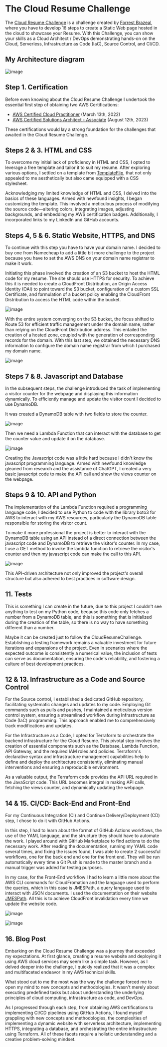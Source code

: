 # The Cloud Resume Challenge

The [Cloud Resume Challenge](https://cloudresumechallenge.dev/) is a challenge created by [Forrest Brazeal](https://forrestbrazeal.com/), where you have to develop 16 steps to create a Static Web page hosted in the cloud to showcase your Resume. With this Challenge, you can show your skills as a Cloud Architect / DevOps demonstrating hands-on on the Cloud, Serverless, Infrastructure as Code (IaC), Source Control, and CI/CD.

## My Architecture diagram

![image](https://github.com/cristobalgrau/aws-cloud-resume-challenge/assets/119089907/751ef6dc-2cdc-43ec-963f-c7589be32d47)

## Step 1. Certification

Before even knowing about the Cloud Resume Challenge I undertook the essential first step of obtaining two AWS Certifications:

- [AWS Certified Cloud Practitioner](https://www.credly.com/badges/aa4eb28a-5b1f-4d94-b2b3-891eabeabf48/public_url) (March 13th, 2022)
- [AWS Certified Solutions Architect - Associate](https://www.credly.com/badges/9bc1aeec-6e7b-4be7-a952-548ea685135d/public_url) (August 12th, 2023)

These certifications would lay a strong foundation for the challenges that awaited in the Cloud Resume Challenge.

## Steps 2 & 3. HTML and CSS

To overcome my initial lack of proficiency in HTML and CSS, I opted to leverage a free template and tailor it to suit my resume. After exploring various options, I settled on a template from [TemplateFlip](https://templateflip.com/), that not only appealed to me aesthetically but also came equipped with a CSS stylesheet.

Acknowledging my limited knowledge of HTML and CSS, I delved into the basics of these languages. Armed with newfound insights, I began customizing the template. This involved a meticulous process of modifying the source code—altering colors, integrating images, adjusting backgrounds, and embedding my AWS certification badges. Additionally, I incorporated links to my LinkedIn and GitHub accounts.

## Steps 4, 5 & 6. Static Website, HTTPS, and DNS

To continue with this step you have to have your domain name. I decided to buy one from Namecheap to add a little bit more challenge to the project because you have to set the AWS DNS on your domain name registrar to make it work.

Initiating this phase involved the creation of an S3 bucket to host the HTML code for my resume. The site should use HTTPS for security. To achieve this it is needed to create a CloudFront Distribution, an Origin Access Identity (OAI) to point toward the S3 bucket, configuration of a custom SSL Certificate, and formulation of a bucket policy enabling the CloudFront Distribution to access the HTML code within the bucket.

![image](https://github.com/cristobalgrau/aws-cloud-resume-challenge/assets/119089907/dba430a3-5c7a-49f2-8adf-1bf4b99261bb)

With the entire system converging on the S3 bucket, the focus shifted to Route 53 for efficient traffic management under the domain name, rather than relying on the CloudFront Distribution address. This entailed the creation of a hosted zone, coupled with the generation of corresponding records for the domain. With this last step, we obtained the necessary DNS information to configure the domain name registrar from which I purchased my domain name.

![image](https://github.com/cristobalgrau/aws-cloud-resume-challenge/assets/119089907/0f277b36-26ec-412e-ad84-4403e75445c5)

## Steps 7 & 8. Javascript and Database

In the subsequent steps, the challenge introduced the task of implementing a visitor counter for the webpage and displaying this information dynamically. To efficiently manage and update the visitor count I decided to use DynamoDB.

It was created a DynamoDB table with two fields to store the counter. 

![image](https://github.com/cristobalgrau/aws-cloud-resume-challenge/assets/119089907/bee30426-6be7-40f3-94fb-54523652b06d)

Then we need a Lambda Function that can interact with the database to get the counter value and update it on the database.

![image](https://github.com/cristobalgrau/aws-cloud-resume-challenge/assets/119089907/d25431f9-59e1-484d-b049-330af48ef3a1)

Creating the Javascript code was a little hard because I didn't know the javascript programming language. Armed with newfound knowledge gleaned from research and the assistance of ChatGPT, I created a very basic javascript code to make the API call and show the views counter on the webpage.

## Steps 9 & 10. API and Python

The implementation of the Lambda Function required a programming language code, I decided to use Python to code with the library boto3 for AWS to interact with my AWS resources, particularly the DynamoDB table responsible for storing the visitor count.

To make it more professional the project is better to interact with the DynamoDB table using an API instead of a direct connection between the javascript code and DynamoDB to retrieve the visitor's counter. In my case, I use a GET method to invoke the lambda function to retrieve the visitor's counter and then my javascript code can make the call to this API.

![image](https://github.com/cristobalgrau/aws-cloud-resume-challenge/assets/119089907/84d4d0f0-9f51-41a7-b0ba-58d6dcb8a40f)

This API-driven architecture not only improved the project's overall structure but also adhered to best practices in software design.

## 11. Tests

This is something I can create in the future, due to this project I couldn't see anything to test on my Python code, because this code only fetches a number from a DynamoDB table, and this is something that is initialized during the creation of the table, so there is no way to have something different than a number. 

Maybe it can be created just to follow the CloudResumeChallenge. Establishing a testing framework remains a valuable investment for future iterations and expansions of the project. Even in scenarios where the expected outcome is consistently a numerical value, the inclusion of tests can serve as documentation, ensuring the code's reliability, and fostering a culture of best development practices.

## 12 & 13. Infrastructure as a Code and Source Control

For the Source control, I established a dedicated GitHub repository, facilitating systematic changes and updates to my code. Employing Git commands such as pulls and pushes, I maintained a meticulous version control system, ensuring a streamlined workflow during Infrastructure as Code (IaC) programming. This approach enabled me to comprehensively track modifications and updates.

For the Infrastructure as a Code, I opted for Terraform to orchestrate the backend infrastructure for the Cloud Resume. This pivotal step involves the creation of essential components such as the Database, Lambda Function, API Gateway, and the required IAM roles and policies. Terraform's declarative syntax and infrastructure management capabilities help to define and deploy the architecture consistently, eliminating manual interventions and ensuring a reproducible environment.

As a valuable output, the Terraform code provides the API URL required in the JavaScript code. This URL becomes integral in making API calls, fetching the views counter, and dynamically updating the webpage.

## 14 & 15. CI/CD: Back-End and Front-End

For my Continuous Integration (CI) and Continue Delivery/Deployment (CD) step, I chose to do it with GitHub Actions.

In this step, I had to learn about the format of GitHub Actions workflows, the use of the YAML language, and the structure they should have to automate the work. I played around with GitHub Marketplace to find actions to do the necessary work. After reading the documentation, running my YAML code several times, and fixing the issues found, I was able to create 2 successful workflows, one for the back end and one for the front end. They will be run automatically every time a Git Push is made to the master branch and a manual trigger was added for testing purposes.

In my case, for the Front-End workflow I had to learn a little more about the AWS CLI commands for CloudFromation and the language used to perform the queries, which in this case is JMESPath, a query language used to interact with JSON documents. I used the documentation on their website [JMESPath](https://jmespath.org/tutorial.html). All this is to achieve CloudFront invalidation every time we update the website code.

![image](https://github.com/cristobalgrau/aws-cloud-resume-challenge/assets/119089907/f6a89d39-b6f2-47ba-808a-999c4d00ae95)

![image](https://github.com/cristobalgrau/aws-cloud-resume-challenge/assets/119089907/041b21b2-69a7-4cc0-96dd-07da1aa7b434)

## 16. Blog Post

Embarking on the Cloud Resume Challenge was a journey that exceeded my expectations. At first glance, creating a resume website and deploying it using AWS cloud services may seem like a simple task. However, as I delved deeper into the challenge, I quickly realized that it was a complex and multifaceted endeavor in my AWS technical skills.

What stood out to me the most was the way the challenge forced me to open my mind to new concepts and methodologies. It wasn't merely about executing predefined tasks but about understanding the underlying principles of cloud computing, infrastructure as code, and DevOps.

As I progressed through each step, from obtaining AWS certifications to implementing CI/CD pipelines using GitHub Actions, I found myself grappling with new concepts and methodologies, the complexities of implementing a dynamic website with serverless architecture, implementing HTTPS, integrating a database, and orchestrating the entire infrastructure using Terraform. All of these facets require a holistic understanding and a creative problem-solving mindset.
